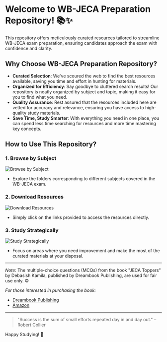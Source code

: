 # Welcome to WB-JECA Preparation Repository! 📚✨

This repository offers meticulously curated resources tailored to streamline WB-JECA exam preparation, ensuring candidates approach the exam with confidence and clarity.

## Why Choose WB-JECA Preparation Repository?

- **Curated Selection**: We've scoured the web to find the best resources available, saving you time and effort in hunting for materials.
- **Organized for Efficiency**: Say goodbye to cluttered search results! Our repository is neatly organized by subject and topic, making it easy for you to find what you need.
- **Quality Assurance**: Rest assured that the resources included here are vetted for accuracy and relevance, ensuring you have access to high-quality study materials.
- **Save Time, Study Smarter**: With everything you need in one place, you can spend less time searching for resources and more time mastering key concepts.

## How to Use This Repository?

### 1. Browse by Subject
![Browse by Subject](https://github.com/replayan/WB-JECA/assets/86905096/384b9399-ccf4-47f2-81c8-a8afbb88e5ff)
- Explore the folders corresponding to different subjects covered in the WB-JECA exam.

### 2. Download Resources
![Download Resources](https://github.com/replayan/WB-JECA/assets/86905096/1e6323aa-028a-4f30-9682-1d458c9de6a5)
- Simply click on the links provided to access the resources directly.

### 3. Study Strategically
![Study Strategically](https://github.com/replayan/WB-JECA/assets/86905096/c6553309-2fce-4fad-9abf-47bb8949b659)
- Focus on areas where you need improvement and make the most of the curated materials at your disposal.

---

*Note*: The multiple-choice questions (MCQs) from the book "JECA Toppers" by Debasish Kamila, published by Dreambook Publishing, are used for fair use only. ©️

*For those interested in purchasing the book:*
- [Dreambook Publishing](https://www.dreambookpublishing.com/product/jeca-toppers/)
- [Amazon](https://www.amazon.in/JECA-Toppers-Debasis-Kamila/dp/B0C5DR7CDC)

--- 

> "Success is the sum of small efforts repeated day in and day out." – Robert Collier

Happy Studying! 🌟
